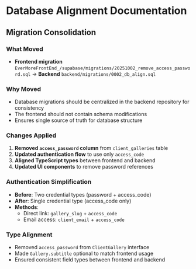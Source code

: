 # Database Alignment Documentation

## Migration Consolidation

### What Moved
- **Frontend migration** `EverMoreFrontEnd_/supabase/migrations/20251002_remove_access_password.sql` → **Backend** `backend/migrations/0002_db_align.sql`

### Why Moved
- Database migrations should be centralized in the backend repository for consistency
- The frontend should not contain schema modifications
- Ensures single source of truth for database structure

### Changes Applied
1. **Removed `access_password` column** from `client_galleries` table
2. **Updated authentication flow** to use only `access_code`
3. **Aligned TypeScript types** between frontend and backend
4. **Updated UI components** to remove password references

### Authentication Simplification
- **Before**: Two credential types (password + access_code)
- **After**: Single credential type (access_code only)
- **Methods**: 
  - Direct link: `gallery_slug` + `access_code`
  - Email access: `client_email` + `access_code`

### Type Alignment
- Removed `access_password` from `ClientGallery` interface
- Made `Gallery.subtitle` optional to match frontend usage
- Ensured consistent field types between frontend and backend